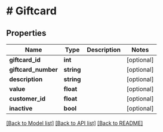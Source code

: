 # # Giftcard

## Properties

Name | Type | Description | Notes
------------ | ------------- | ------------- | -------------
**giftcard_id** | **int** |  | [optional] 
**giftcard_number** | **string** |  | [optional] 
**description** | **string** |  | [optional] 
**value** | **float** |  | [optional] 
**customer_id** | **float** |  | [optional] 
**inactive** | **bool** |  | [optional] 

[[Back to Model list]](../../README.md#documentation-for-models) [[Back to API list]](../../README.md#documentation-for-api-endpoints) [[Back to README]](../../README.md)


